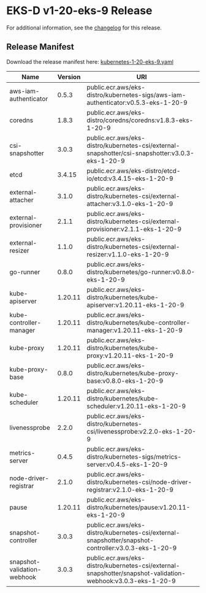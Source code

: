 # EKS-D v1-20-eks-9 Release

For additional information, see the [changelog](CHANGELOG-v1-20-eks-9.md) for this release.

## Release Manifest
Download the release manifest here: [kubernetes-1-20-eks-9.yaml](https://distro.eks.amazonaws.com/kubernetes-1-20/kubernetes-1-20-eks-9.yaml)

| Name | Version | URI |
|------|---------|-----|
| aws-iam-authenticator | 0.5.3 | public.ecr.aws/eks-distro/kubernetes-sigs/aws-iam-authenticator:v0.5.3-eks-1-20-9 |
| coredns | 1.8.3 | public.ecr.aws/eks-distro/coredns/coredns:v1.8.3-eks-1-20-9 |
| csi-snapshotter | 3.0.3 | public.ecr.aws/eks-distro/kubernetes-csi/external-snapshotter/csi-snapshotter:v3.0.3-eks-1-20-9 |
| etcd | 3.4.15 | public.ecr.aws/eks-distro/etcd-io/etcd:v3.4.15-eks-1-20-9 |
| external-attacher | 3.1.0 | public.ecr.aws/eks-distro/kubernetes-csi/external-attacher:v3.1.0-eks-1-20-9 |
| external-provisioner | 2.1.1 | public.ecr.aws/eks-distro/kubernetes-csi/external-provisioner:v2.1.1-eks-1-20-9 |
| external-resizer | 1.1.0 | public.ecr.aws/eks-distro/kubernetes-csi/external-resizer:v1.1.0-eks-1-20-9 |
| go-runner | 0.8.0 | public.ecr.aws/eks-distro/kubernetes/go-runner:v0.8.0-eks-1-20-9 |
| kube-apiserver | 1.20.11 | public.ecr.aws/eks-distro/kubernetes/kube-apiserver:v1.20.11-eks-1-20-9 |
| kube-controller-manager | 1.20.11 | public.ecr.aws/eks-distro/kubernetes/kube-controller-manager:v1.20.11-eks-1-20-9 |
| kube-proxy | 1.20.11 | public.ecr.aws/eks-distro/kubernetes/kube-proxy:v1.20.11-eks-1-20-9 |
| kube-proxy-base | 0.8.0 | public.ecr.aws/eks-distro/kubernetes/kube-proxy-base:v0.8.0-eks-1-20-9 |
| kube-scheduler | 1.20.11 | public.ecr.aws/eks-distro/kubernetes/kube-scheduler:v1.20.11-eks-1-20-9 |
| livenessprobe | 2.2.0 | public.ecr.aws/eks-distro/kubernetes-csi/livenessprobe:v2.2.0-eks-1-20-9 |
| metrics-server | 0.4.5 | public.ecr.aws/eks-distro/kubernetes-sigs/metrics-server:v0.4.5-eks-1-20-9 |
| node-driver-registrar | 2.1.0 | public.ecr.aws/eks-distro/kubernetes-csi/node-driver-registrar:v2.1.0-eks-1-20-9 |
| pause | 1.20.11 | public.ecr.aws/eks-distro/kubernetes/pause:v1.20.11-eks-1-20-9 |
| snapshot-controller | 3.0.3 | public.ecr.aws/eks-distro/kubernetes-csi/external-snapshotter/snapshot-controller:v3.0.3-eks-1-20-9 |
| snapshot-validation-webhook | 3.0.3 | public.ecr.aws/eks-distro/kubernetes-csi/external-snapshotter/snapshot-validation-webhook:v3.0.3-eks-1-20-9 |
